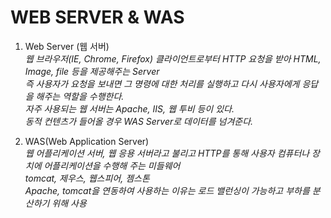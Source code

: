 # WEB SERVER & WAS

1. Web Server (웹 서버)  
_웹 브라우저(IE, Chrome, Firefox) 클라이언트로부터 HTTP 요청을 받아 HTML, Image, file 등을 제공해주는 Server_  
_즉 사용자가 요청을 보내면 그 명령에 대한 처리를 실행하고 다시 사용자에게 응답을 해주는 역할을 수행한다._  
_자주 사용되는 웹 서버는 Apache, IIS, 웹 투비 등이 있다._  
_동적 컨텐츠가 들어올 경우 WAS Server로 데이터를 넘겨준다._

2. WAS(Web Application Server)  
_웹 어플리케이션 서버, 웹 응용 서버라고 불리고 HTTP를 통해 사용자 컴퓨터나 장치에 어플리케이션을 수행해 주는 미들웨어_  
_tomcat, 제우스, 웹스피어, 젬스톤_  
_Apache, tomcat을 연동하여 사용하는 이유는 로드 밸런싱이 가능하고 부하를 분산하기 위해 사용_  
